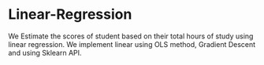 # Linear-Regression
We Estimate the scores of student based on their total hours of study using linear regression.
We implement linear using OLS method, Gradient Descent and using Sklearn API.
